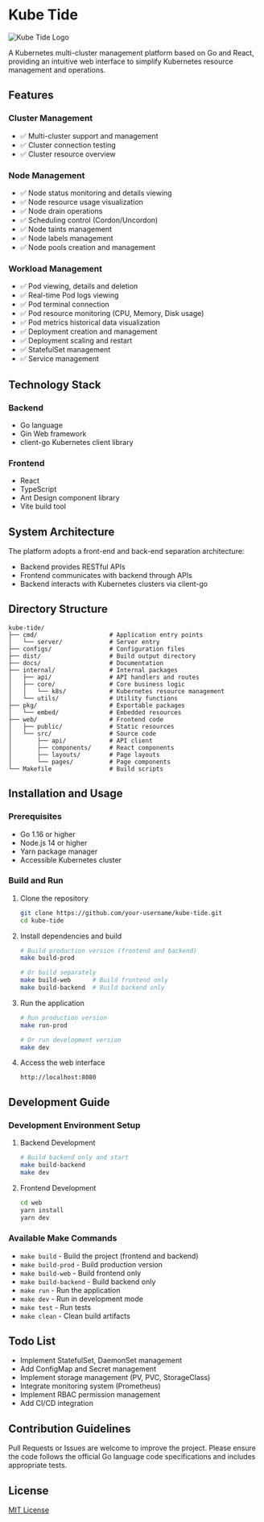 # Kube Tide

![Kube Tide Logo](docs/images/logo.png)

A Kubernetes multi-cluster management platform based on Go and React, providing an intuitive web interface to simplify Kubernetes resource management and operations.

## Features

### Cluster Management

- ✅ Multi-cluster support and management
- ✅ Cluster connection testing
- ✅ Cluster resource overview

### Node Management

- ✅ Node status monitoring and details viewing
- ✅ Node resource usage visualization
- ✅ Node drain operations
- ✅ Scheduling control (Cordon/Uncordon)
- ✅ Node taints management
- ✅ Node labels management
- ✅ Node pools creation and management

### Workload Management

- ✅ Pod viewing, details and deletion
- ✅ Real-time Pod logs viewing
- ✅ Pod terminal connection
- ✅ Pod resource monitoring (CPU, Memory, Disk usage)
- ✅ Pod metrics historical data visualization
- ✅ Deployment creation and management
- ✅ Deployment scaling and restart
- ✅ StatefulSet management
- ✅ Service management

## Technology Stack

### Backend

- Go language
- Gin Web framework
- client-go Kubernetes client library

### Frontend

- React
- TypeScript
- Ant Design component library
- Vite build tool

## System Architecture

The platform adopts a front-end and back-end separation architecture:

- Backend provides RESTful APIs
- Frontend communicates with backend through APIs
- Backend interacts with Kubernetes clusters via client-go

## Directory Structure

```
kube-tide/
├── cmd/                    # Application entry points
│   └── server/             # Server entry
├── configs/                # Configuration files
├── dist/                   # Build output directory
├── docs/                   # Documentation
├── internal/               # Internal packages
│   ├── api/                # API handlers and routes
│   ├── core/               # Core business logic
│   │   └── k8s/            # Kubernetes resource management
│   └── utils/              # Utility functions
├── pkg/                    # Exportable packages
│   └── embed/              # Embedded resources
├── web/                    # Frontend code
│   ├── public/             # Static resources
│   └── src/                # Source code
│       ├── api/            # API client
│       ├── components/     # React components
│       ├── layouts/        # Page layouts
│       └── pages/          # Page components
└── Makefile                # Build scripts
```

## Installation and Usage

### Prerequisites

- Go 1.16 or higher
- Node.js 14 or higher
- Yarn package manager
- Accessible Kubernetes cluster

### Build and Run

1. Clone the repository

    ```bash
    git clone https://github.com/your-username/kube-tide.git
    cd kube-tide
    ```

2. Install dependencies and build

    ```bash
    # Build production version (frontend and backend)
    make build-prod
    
    # Or build separately
    make build-web      # Build frontend only
    make build-backend  # Build backend only
    ```

3. Run the application

    ```bash
    # Run production version
    make run-prod
    
    # Or run development version
    make dev
    ```

4. Access the web interface

    ```textplain
    http://localhost:8080
    ```

## Development Guide

### Development Environment Setup

1. Backend Development

    ```bash
    # Build backend only and start
    make build-backend
    make dev
    ```

2. Frontend Development

    ```bash
    cd web
    yarn install
    yarn dev
    ```

### Available Make Commands

- `make build` - Build the project (frontend and backend)
- `make build-prod` - Build production version
- `make build-web` - Build frontend only
- `make build-backend` - Build backend only
- `make run` - Run the application
- `make dev` - Run in development mode
- `make test` - Run tests
- `make clean` - Clean build artifacts

## Todo List

- Implement StatefulSet, DaemonSet management
- Add ConfigMap and Secret management
- Implement storage management (PV, PVC, StorageClass)
- Integrate monitoring system (Prometheus)
- Implement RBAC permission management
- Add CI/CD integration

## Contribution Guidelines

Pull Requests or Issues are welcome to improve the project. Please ensure the code follows the official Go language code specifications and includes appropriate tests.

## License

[MIT License](LICENSE)
